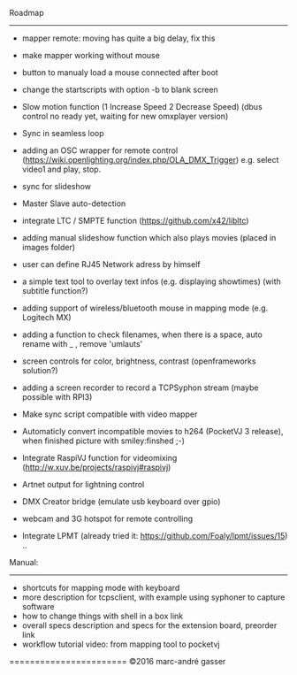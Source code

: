 Roadmap
*******

- mapper remote: moving has quite a big delay, fix this
- make mapper working without mouse
- button to manualy load a mouse connected after boot
- change the startscripts with option -b to blank screen
- Slow motion function (1 Increase Speed 2 Decrease Speed) (dbus control no ready yet, waiting for new omxplayer version)
- Sync in seamless loop 

- adding an OSC wrapper for remote control (https://wiki.openlighting.org/index.php/OLA_DMX_Trigger) e.g. select video1 and play, stop.

- sync for slideshow
- Master Slave auto-detection
- integrate LTC / SMPTE function (https://github.com/x42/libltc)
- adding manual slideshow function which also plays movies (placed in images folder)
- user can define RJ45 Network adress by himself

- a simple text tool to overlay text infos (e.g. displaying showtimes) (with subtitle function?)
- adding support of wireless/bluetooth mouse in mapping mode (e.g. Logitech MX)
- adding a function to check filenames, when there is a space, auto rename with _ , remove 'umlauts'
- screen controls for color, brightness, contrast (openframeworks solution?)
- adding a screen recorder to record a TCPSyphon stream (maybe possible with RPI3)
- Make sync script compatible with video mapper 
- Automaticly convert incompatible movies to h264  (PocketVJ 3 release), when finished picture with smiley:finshed ;-)
- Integrate RaspiVJ function for videomixing (http://w.xuv.be/projects/raspivj#raspivj)
- Artnet output for lightning control
- DMX Creator bridge (emulate usb keyboard over gpio)
- webcam and 3G hotspot for remote controlling
- Integrate LPMT (already tried it: https://github.com/Foaly/lpmt/issues/15)
..

Manual:
*******
- shortcuts for mapping mode with keyboard
- more description for tcpsclient, with example using syphoner to capture software
- how to change things with shell in a box link
- overall specs description and specs for the extension board, preorder link
- workflow tutorial video: from mapping tool to pocketvj


=======================
©2016 marc-andré gasser

